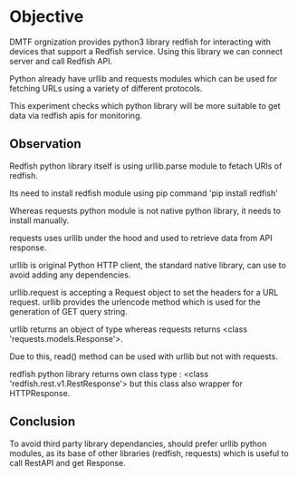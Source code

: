 # Objective

 DMTF orgnization provides python3 library redfish for interacting with devices that support a Redfish service. Using this library we can connect server and call Redfish API.

Python already have urllib and requests modules which can be used for fetching URLs using a variety of different protocols.

This experiment checks which python library will be more suitable to get data via redfish apis for monitoring.

## Observation

 Redfish python library itself is using urllib.parse module to fetach URIs of redfish.
 
 Its need to install redfish module using pip command 'pip install redfish'

 Whereas requests python module is not native python library, it needs to install manually.
 
 requests uses urllib under the hood and used to retrieve data from API response.

 urllib is original Python HTTP client, the standard native library, can use to avoid adding any dependencies.

 urllib.request is accepting a Request object to set the headers for a URL request.
 urllib provides the urlencode method which is used for the generation of GET query string.

urllib returns an object of type <class http.client.HTTPResponse> whereas requests returns <class 'requests.models.Response'>.

Due to this, read() method can be used with urllib but not with requests.
  
redfish python library returns own class type : <class 'redfish.rest.v1.RestResponse'> but this class also wrapper for HTTPResponse.
  
## Conclusion

To avoid third party library dependancies, should prefer urllib python modules, as its base of other libraries (redfish, requests) which is useful to call RestAPI and get Response. 
